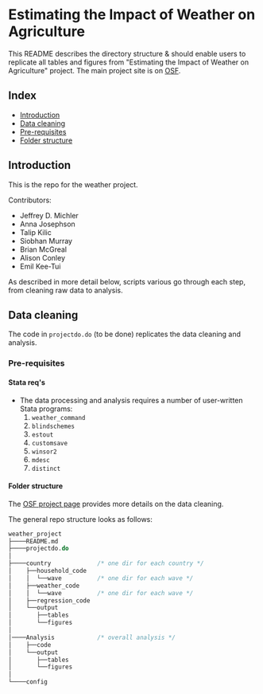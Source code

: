 # Estimating the Impact of Weather on Agriculture
 This README describes the directory structure & should enable users to replicate all tables and figures from "Estimating the Impact of Weather on Agriculture" project. The main project site is on [OSF][1].

 ## Index

 - [Introduction](#introduction)
 - [Data cleaning](#data-cleaning)
  - [Pre-requisites](#pre-requisites)
  - [Folder structure](#folder-structure)

## Introduction

This is the repo for the weather project.<br>

Contributors:
* Jeffrey D. Michler
* Anna Josephson
* Talip Kilic
* Siobhan Murray
* Brian McGreal
* Alison Conley
* Emil Kee-Tui

As described in more detail below, scripts various
go through each step, from cleaning raw data to analysis.

## Data cleaning

The code in `projectdo.do` (to be done) replicates
    the data cleaning and analysis.

### Pre-requisites

#### Stata req's

  * The data processing and analysis requires a number of user-written
    Stata programs:
    1. `weather_command`
    2. `blindschemes`
    3. `estout`
    4. `customsave`
    5. `winsor2`
    6. `mdesc`
    7. `distinct`

#### Folder structure

The [OSF project page][1] provides more details on the data cleaning.

The general repo structure looks as follows:<br>

```stata
weather_project
├────README.md
├────projectdo.do
│    
├────country             /* one dir for each country */
│    ├──household_code
│    │  └──wave          /* one dir for each wave */
│    ├──weather_code
│    │  └──wave          /* one dir for each wave */
│    ├──regression_code
│    └──output
│       ├──tables
│       └──figures
│
│────Analysis            /* overall analysis */
│    ├──code
│    └──output
│       ├──tables
│       └──figures
│   
└────config
```

  [1]: https://osf.io/8hnz5/
